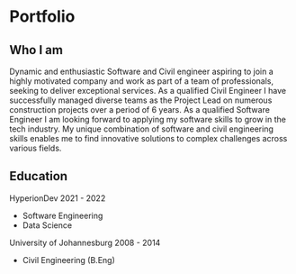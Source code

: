 # Portfolio

## Who I am
Dynamic and enthusiastic Software and Civil engineer 
aspiring to join a highly motivated company and work as
part of a team of professionals, seeking to deliver
exceptional services. As a qualified Civil Engineer I have
successfully managed diverse teams as the Project Lead
on numerous construction projects over a period of 6
years. As a qualified Software Engineer I am looking
forward to applying my software skills to grow in the
tech industry. My unique combination of software and
civil engineering skills enables me to find innovative
solutions to complex challenges across various fields.

## Education
HyperionDev 2021 - 2022
- Software Engineering
- Data Science

University of Johannesburg 2008 - 2014
- Civil Engineering (B.Eng)
